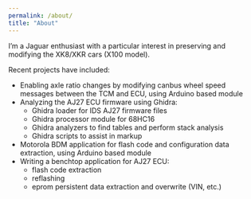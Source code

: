 ```yaml
---
permalink: /about/
title: "About"
---
```


I’m a Jaguar enthusiast with a particular interest in preserving and modifying the XK8/XKR cars (X100 model).

Recent projects have included:

* Enabling axle ratio changes by modifying canbus wheel speed messages between the TCM and ECU, using Arduino based module
* Analyzing the AJ27 ECU firmware using Ghidra:
  * Ghidra loader for IDS AJ27 firmware files
  * Ghidra processor module for 68HC16
  * Ghidra analyzers to find tables and perform stack analysis
  * Ghidra scripts to assist in markup
* Motorola BDM application for flash code and configuration data extraction, using Arduino based module
* Writing a benchtop application for AJ27 ECU:
  * flash code extraction
  * reflashing
  * eprom persistent data extraction and overwrite (VIN, etc.)
